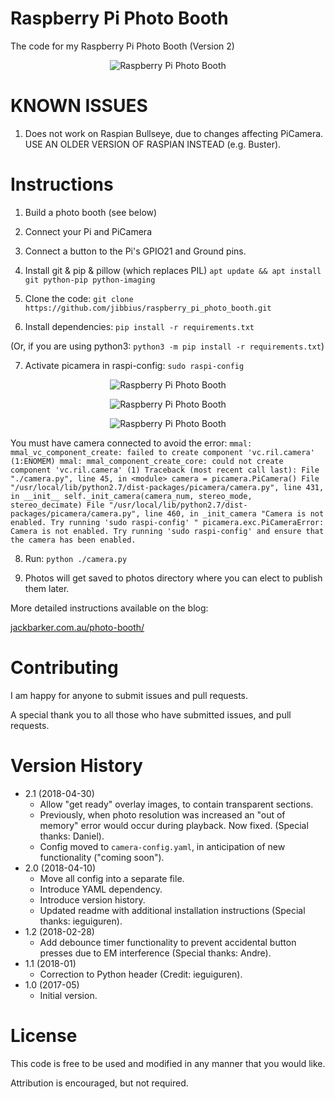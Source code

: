 # Raspberry Pi Photo Booth
The code for my Raspberry Pi Photo Booth (Version 2)

<p align="center"><img alt="Raspberry Pi Photo Booth" src="https://github.com/jibbius/raspberry_pi_photo_booth/blob/master/promo_image.jpg?raw=true" /></p>

# KNOWN ISSUES
1. Does not work on Raspian Bullseye, due to changes affecting PiCamera.
   USE AN OLDER VERSION OF RASPIAN INSTEAD (e.g. Buster).

# Instructions
1. Build a photo booth (see below)

2. Connect your Pi and PiCamera

3. Connect a button to the Pi's GPIO21 and Ground pins.

4. Install git & pip & pillow (which replaces PIL)
`apt update && apt install git python-pip python-imaging`

5. Clone the code:
`git clone https://github.com/jibbius/raspberry_pi_photo_booth.git`

6. Install dependencies:
`pip install -r requirements.txt`

(Or, if you are using python3: `python3 -m pip install -r requirements.txt`)

7. Activate picamera in raspi-config:
`sudo raspi-config`
<p align="center"><img alt="Raspberry Pi Photo Booth" src="https://github.com/ieguiguren/raspberry_pi_photo_booth/blob/master/raspiconfig1.png?raw=true" /></p>
<p align="center"><img alt="Raspberry Pi Photo Booth" src="https://github.com/ieguiguren/raspberry_pi_photo_booth/blob/master/raspiconfig2.png?raw=true" /></p>
<p align="center"><img alt="Raspberry Pi Photo Booth" src="https://github.com/ieguiguren/raspberry_pi_photo_booth/blob/master/raspiconfig3.png?raw=true" /></p>

You must have camera connected to avoid the error:
`mmal: mmal_vc_component_create: failed to create component 'vc.ril.camera' (1:ENOMEM)
mmal: mmal_component_create_core: could not create component 'vc.ril.camera' (1)
Traceback (most recent call last):
  File "./camera.py", line 45, in <module>
    camera = picamera.PiCamera()
  File "/usr/local/lib/python2.7/dist-packages/picamera/camera.py", line 431, in __init__
    self._init_camera(camera_num, stereo_mode, stereo_decimate)
  File "/usr/local/lib/python2.7/dist-packages/picamera/camera.py", line 460, in _init_camera
    "Camera is not enabled. Try running 'sudo raspi-config' "
picamera.exc.PiCameraError: Camera is not enabled. Try running 'sudo raspi-config' and ensure that the camera has been enabled.`

8. Run:
`python ./camera.py`

9. Photos will get saved to photos directory where you can elect to publish them later.

More detailed instructions available on the blog:

[jackbarker.com.au/photo-booth/](http://jackbarker.com.au/photo-booth/)

# Contributing
I am happy for anyone to submit issues and pull requests.

A special thank you to all those who have submitted issues, and pull requests.

# Version History
- 2.1 (2018-04-30)
  - Allow "get ready" overlay images, to contain transparent sections.
  - Previously, when photo resolution was increased an "out of memory" error would occur during playback. Now fixed. (Special thanks: Daniel).
  - Config moved to `camera-config.yaml`, in anticipation of new functionality ("coming soon").
- 2.0 (2018-04-10)
  - Move all config into a separate file.
  - Introduce YAML dependency.
  - Introduce version history.
  - Updated readme with additional installation instructions (Special thanks: ieguiguren).
- 1.2 (2018-02-28)
  - Add debounce timer functionality to prevent accidental button presses due to EM interference (Special thanks: Andre).
- 1.1 (2018-01)
  - Correction to Python header (Credit: ieguiguren).
- 1.0 (2017-05)
  - Initial version.

# License
This code is free to be used and modified in any manner that you would like.

Attribution is encouraged, but not required.
